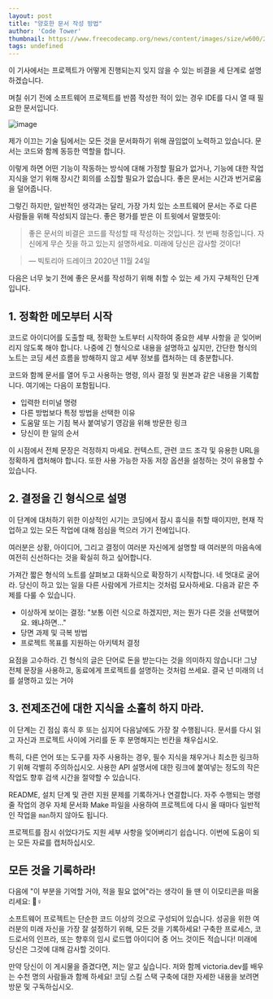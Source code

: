 ```yaml
---
layout: post
title: "양호한 문서 작성 방법"
author: 'Code Tower'
thumbnail: https://www.freecodecamp.org/news/content/images/size/w600/2020/12/cover-1.png
tags: undefined
---
```



이 기사에서는 프로젝트가 어떻게 진행되는지 잊지 않을 수 있는 비결을 세 단계로 설명하겠습니다.

며칠 쉬기 전에 소프트웨어 프로젝트를 반쯤 작성한 적이 있는 경우 IDE를 다시 열 때 필요한 문서입니다.

![image](https://www.freecodecamp.org/news/content/images/2020/12/friday-monday.png)

제가 이끄는 기술 팀에서는 모든 것을 문서화하기 위해 끊임없이 노력하고 있습니다. 문서는 코드와 함께 동등한 역할을 합니다.

이렇게 하면 어떤 기능이 작동하는 방식에 대해 가정할 필요가 없거나, 기능에 대한 작업 지식을 얻기 위해 장시간 회의를 소집할 필요가 없습니다. 좋은 문서는 시간과 번거로움을 덜어줍니다.

그렇긴 하지만, 일반적인 생각과는 달리, 가장 가치 있는 소프트웨어 문서는 주로 다른 사람들을 위해 작성되지 않는다. 좋은 평가를 받은 이 트윗에서 말했듯이:

> 좋은 문서의 비결은 코드를 작성할 때 작성하는 것입니다. 첫 번째 청중입니다. 자신에게 무슨 짓을 하고 있는지 설명하세요. 미래에 당신은 감사할 것이다!

> — 빅토리아 드레이크 2020년 11월 24일

다음은 너무 늦기 전에 좋은 문서를 작성하기 위해 취할 수 있는 세 가지 구체적인 단계입니다.

## 1. 정확한 메모부터 시작

코드로 아이디어를 도출할 때, 정확한 노트부터 시작하여 중요한 세부 사항을 곧 잊어버리지 않도록 해야 합니다. 나중에 긴 형식으로 내용을 설명하고 싶지만, 간단한 형식의 노트는 코딩 세션 흐름을 방해하지 않고 세부 정보를 캡처하는 데 충분합니다.

코드와 함께 문서를 열어 두고 사용하는 명령, 의사 결정 및 원본과 같은 내용을 기록합니다. 여기에는 다음이 포함됩니다.

- 입력한 터미널 명령
- 다른 방법보다 특정 방법을 선택한 이유
- 도움말 또는 기침 복사 붙여넣기 영감을 위해 방문한 링크
- 당신이 한 일의 순서

이 시점에서 전체 문장은 걱정하지 마세요. 컨텍스트, 관련 코드 조각 및 유용한 URL을 정확하게 캡처해야 합니다. 또한 사용 가능한 자동 저장 옵션을 설정하는 것이 유용할 수 있습니다.

## 2. 결정을 긴 형식으로 설명

이 단계에 대처하기 위한 이상적인 시기는 코딩에서 잠시 휴식을 취할 때이지만, 현재 작업하고 있는 모든 작업에 대해 점심을 먹으러 가기 전에입니다.

여러분은 상황, 아이디어, 그리고 결정이 여러분 자신에게 설명할 때 여러분의 마음속에 여전히 신선하다는 것을 확실히 하고 싶어합니다.

가져간 짧은 형식의 노트를 살펴보고 대화식으로 확장하기 시작합니다. 네 멋대로 굴어라. 당신이 하고 있는 일을 다른 사람에게 가르치는 것처럼 묘사하세요. 다음과 같은 주제를 다룰 수 있습니다.

- 이상하게 보이는 결정: "보통 이런 식으로 하겠지만, 저는 뭔가 다른 것을 선택했어요. 왜냐하면..."
- 당면 과제 및 극복 방법
- 프로젝트 목표를 지원하는 아키텍처 결정

요점을 고수하라. 긴 형식의 글은 단어로 돈을 받는다는 것을 의미하지 않습니다! 그냥 전체 문장을 사용하고, 동료에게 프로젝트를 설명하는 것처럼 쓰세요. 결국 넌 미래의 너를 설명하고 있는 거야

## 3. 전제조건에 대한 지식을 소홀히 하지 마라.

이 단계는 긴 점심 휴식 후 또는 심지어 다음날에도 가장 잘 수행됩니다. 문서를 다시 읽고 자신과 프로젝트 사이에 거리를 둔 후 분명해지는 빈칸을 채우십시오.

특히, 다른 언어 또는 도구를 자주 사용하는 경우, 필수 지식을 채우거나 최소한 링크하기 위해 각별히 주의하십시오. 사용한 API 설명서에 대한 링크에 붙여넣는 정도의 작은 작업도 향후 검색 시간을 절약할 수 있습니다.

README, 설치 단계 및 관련 지원 문제를 기록하거나 연결합니다. 자주 수행되는 명령줄 작업의 경우 자체 문서화 Make 파일을 사용하여 프로젝트에 다시 올 때마다 일반적인 작업을 `man`하지 않아도 됩니다.

프로젝트를 잠시 쉬었다가도 지원 세부 사항을 잊어버리기 쉽습니다. 이번에 도움이 되는 모든 자료를 캡처하십시오.

## 모든 것을 기록하라!

다음에 "이 부분을 기억할 거야, 적을 필요 없어"라는 생각이 들 땐 이 이모티콘을 떠올리세요: 🤦♀️

소프트웨어 프로젝트는 단순한 코드 이상의 것으로 구성되어 있습니다. 성공을 위한 여러분의 미래 자신을 가장 잘 설정하기 위해, 모든 것을 기록하세요! 구축한 프로세스, 코드로서의 인프라, 또는 향후의 임시 로드맵 아이디어 중 어느 것이든 적습니다! 미래에 당신은 그것에 대해 감사할 것이다.

만약 당신이 이 게시물을 즐겼다면, 저는 알고 싶습니다. 저와 함께 victoria.dev를 배우는 수천 명의 사람들과 함께 하세요! 코딩 스킬 스택 구축에 대한 자세한 내용을 보려면 방문 및 구독하십시오.